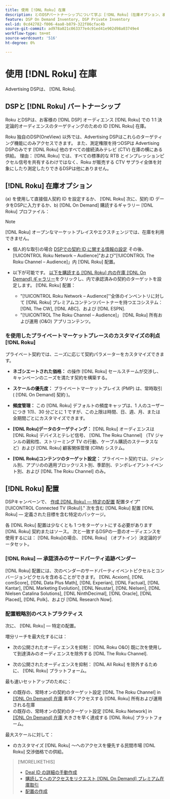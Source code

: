 ```yaml
---
title: 使用 [!DNL Roku] 在庫
description: とのDSPパートナーシップについて学ぶ [!DNL Roku]（在庫オプション、承認されたサードパーティトラッキングベンダー、および以下のベストプラクティスを含む） [!DNL Roku] — 特定の配置。
feature: DSP On Demand Inventory, DSP Private Inventory
exl-id: 0cd42782-f006-4aa8-b879-322f86cfac4b
source-git-commit: ad978a021c063377e4c91ed41e902d98a03749e4
workflow-type: tm+mt
source-wordcount: '516'
ht-degree: 0%

---
```


# 使用 [!DNL Roku] 在庫

Advertising DSPは、 [!DNL Roku].

## DSPと [!DNL Roku] パートナーシップ

Roku とDSPは、お客様の [!DNL DSP] オーディエンス [!DNL Roku] での 1:1 決定論的オーディエンスのターゲティングのための ID [!DNL Roku] 在庫。

Roku 独自のDSP(OneView) 以外では、Advertising DSPはこれらのターゲティング機能にのみアクセスできます。 また、測定権限を持つDSPは Advertising DSPのみです [!DNL Roku] 他のすべての接続済みテレビ (CTV) 在庫の横にある供給。 理由： [!DNL Roku] では、すべての標準的な RTB とインプレッションピクセル信号を共有するわけではなく、Roku が販売する CTV サプライ全体を対象にしたり測定したりできるDSPは他にありません。

## [!DNL Roku] 在庫オプション

(a) を使用して直接個人契約 ID を設定するか、 [!DNL Roku] 次に、契約 ID データをDSPに入力するか、b) [!DNL On Demand] 購読するギャラリー [!DNL Roku] プロファイル：

>[!NOTE]
>
>[!DNL Roku] オープンなマーケットプレイスやエクスチェンジでは、在庫を利用できません。

* 個人的な取引の場合 [DSPでの契約 ID に関する情報の設定](/help/dsp/inventory/deal-id-create.md) その後、[!UICONTROL Roku Network – Audience]&quot;および&quot;[!UICONTROL The Roku Channel – Audience]」内 [!DNL Roku] 配置。<!-- Or do you target the deal ID?? I see those strings for Roku On Demand inventory. Clarify if all Roku private deals will show up as one or the other of these in Roku Private inventory in Roku placement settings. -->

* 以下が可能です。 [以下を購読する [!DNL Roku] 内の在庫 [!DNL On Demand] ギャラリー](/help/dsp/inventory/on-demand-inventory-subscribe.md)をクリックし、内で承認済みの契約のターゲットを設定します。 [!DNL Roku] 配置：

   * &quot;[!UICONTROL Roku Network – Audience]&#39;&#39;全体のインベントリに対して [!DNL Roku] プレミアムコンテンツパートナーを持つエコシステム： [!DNL The CW], [!DNL ABC]、および [!DNL ESPN].
   * &quot;[!UICONTROL The Roku Channel – Audience]」 [!DNL Roku] 所有および運用 (O&amp;O) アプリコンテンツ。

### を使用したプライベートマーケットプレースのカスタマイズの利点 [!DNL Roku]

プライベート契約では、ニーズに応じて契約パラメーターをカスタマイズできます。

* **ネゴシエートされた価格：** の操作 [!DNL Roku] セールスチームが交渉し、キャンペーンのニーズを満たす契約を構築する。

* **スケールの優先度：** プライベートマーケットプレイス (PMP) は、常時取引 ( [!DNL On Demand] 契約 )。

* **頻度管理：** この [!DNL Roku] デフォルトの頻度キャップは、1 人のユーザーにつき 1(1)、30 分ごとに 1 ですが、この上限は時間、日、週、月、または全期間ごとにカスタマイズできます。<!-- Within the DSP placement settings? NO - you negotiate this with Roku, but Christine to confirm with Amanda whether you should be able to edit this in placement. -->

* **[!DNL Roku]データのターゲティング：** [!DNL Roku] オーディエンスは [!DNL Roku] デバイスとテレビ信号、 [!DNL The Roku Channel] （TV ジャンルの親和性、ストリーミング TV の行動、ケーブル購読のステータスなど）および [!DNL Roku] 顧客関係管理 (CRM) システム。

* **[!DNL Roku]コンテンツのターゲット設定：** プライベート契約では、ジャンル別、アプリのの適用ブロックリスト別、季節別、テンポレイアントイベント別、および [!DNL The Roku Channel] のみ。

## [!DNL Roku] 配置

DSPキャンペーンで、 [作成 [!DNL Roku] — 特定の配置](/help/dsp/campaign-management/placements/placement-create.md) 配置タイプ&quot;[!UICONTROL Connected TV (Roku)].&quot; 次を含む [!DNL Roku] 配置 [!DNL Roku] — 定義された目標を含む特定のパッケージ。

各 [!DNL Roku] 配置は少なくとも 1 つをターゲットにする必要があります [!DNL Roku] 契約またはソース。 次と一致するDSPの一意のオーディエンスを使用するには： [!DNL Roku]の場合、 [!DNL Roku] （オプトイン）決定論的データセット。

### [!DNL Roku] — 承認済みのサードパーティ追跡ベンダー

[!DNL Roku] 配置には、次のベンダーのサードパーティイベントピクセルとコンバージョンピクセルを含めることができます。  [!DNL Acxiom], [!DNL comScore], [!DNL Data Plus Math], [!DNL Experian], [!DNL Factual], [!DNL Kantar], [!DNL Marketing Evolution], [!DNL Neustar], [!DNL Nielsen], [!DNL Nielsen Catalina Solutions], [!DNL NinthDecimal], [!DNL Oracle], [!DNL Placed], [!DNL Polk]、および [!DNL Research Now].

### 配置戦略別のベストプラクティス

次に、 [!DNL Roku] — 特定の配置。

増分リーチを最大化するには：

* 次の公開されたオーディエンスを抑制： [!DNL Roku O&O] 既に次を使用して到達済みのオーディエンスを除外する [!DNL The Roku Channel].

* 次の公開されたオーディエンスを抑制： [!DNL All Roku] を除外するために、 [!DNL Roku] プラットフォーム。

最も速いセットアップのために：

* の既存の、常時オンの契約のターゲット設定 [!DNL The Roku Channel] in [[!DNL On Demand] 在庫](/help/dsp/inventory/on-demand-inventory-subscribe.md) 素早くアクセスする [!DNL Roku] 所有および運用される在庫
* の既存の、常時オンの契約のターゲット設定 [!DNL Roku Network] in [[!DNL On Demand] 在庫](/help/dsp/inventory/on-demand-inventory-subscribe.md) 大きさを早く達成する [!DNL Roku] プラットフォーム。

最大スケールに対して：

* のカスタマイズ [!DNL Roku] ～へのアクセスを優先する民間市場 [!DNL Roku] 交渉価格での供給。

>[!MORELIKETHIS]
>
>* [Deal ID の詳細の手動作成](/help/dsp/inventory/deal-id-create.md)
> * [購読してへのアクセスをリクエスト [!DNL On Demand] プレミアム在庫取引](/help/dsp/inventory/on-demand-inventory-subscribe.md)
>* [配置の作成](/help/dsp/campaign-management/placements/placement-create.md)

